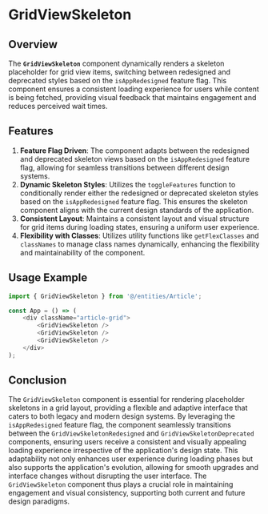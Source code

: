 # GridViewSkeleton

## Overview
The **`GridViewSkeleton`** component dynamically renders a skeleton placeholder for grid view items, switching between redesigned and deprecated styles based on the `isAppRedesigned` feature flag. This component ensures a consistent loading experience for users while content is being fetched, providing visual feedback that maintains engagement and reduces perceived wait times.

## Features
1. **Feature Flag Driven**: The component adapts between the redesigned and deprecated skeleton views based on the `isAppRedesigned` feature flag, allowing for seamless transitions between different design systems.
2. **Dynamic Skeleton Styles**: Utilizes the `toggleFeatures` function to conditionally render either the redesigned or deprecated skeleton styles based on the `isAppRedesigned` feature flag. This ensures the skeleton component aligns with the current design standards of the application.
3. **Consistent Layout**: Maintains a consistent layout and visual structure for grid items during loading states, ensuring a uniform user experience.
4. **Flexibility with Classes**: Utilizes utility functions like `getFlexClasses` and `classNames` to manage class names dynamically, enhancing the flexibility and maintainability of the component.

## Usage Example
```typescript jsx
import { GridViewSkeleton } from '@/entities/Article';

const App = () => (
    <div className="article-grid">
        <GridViewSkeleton />
        <GridViewSkeleton />
        <GridViewSkeleton />
    </div>
);
```


## Conclusion
The `GridViewSkeleton` component is essential for rendering placeholder skeletons in a grid layout, providing a flexible and adaptive interface that caters to both legacy and modern design systems.
By leveraging the `isAppRedesigned` feature flag, the component seamlessly transitions between the `GridViewSkeletonRedesigned` and `GridViewSkeletonDeprecated` components, ensuring users receive a consistent and visually appealing loading experience irrespective of the application's design state. 
This adaptability not only enhances user experience during loading phases but also supports the application's evolution, allowing for smooth upgrades and interface changes without disrupting the user interface. 
The `GridViewSkeleton` component thus plays a crucial role in maintaining engagement and visual consistency, supporting both current and future design paradigms.
